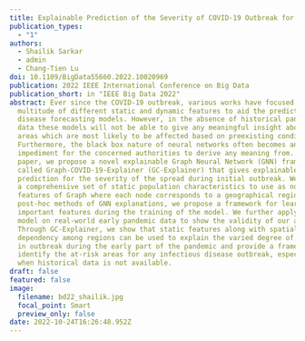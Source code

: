 ```yaml
---
title: Explainable Prediction of the Severity of COVID-19 Outbreak for US Counties
publication_types:
  - "1"
authors:
  - Shailik Sarkar
  - admin
  - Chang-Tien Lu
doi: 10.1109/BigData55660.2022.10020969
publication: 2022 IEEE International Conference on Big Data
publication_short: in "IEEE Big Data 2022"
abstract: Ever since the COVID-19 outbreak, various works have focused on using
  multitude of different static and dynamic features to aid the prediction of
  disease forecasting models. However, in the absence of historical pandemic
  data these models will not be able to give any meaningful insight about the
  areas which are most likely to be affected based on preexisting conditions.
  Furthermore, the black box nature of neural networks often becomes an
  impediment for the concerned authorities to derive any meaning from. In this
  paper, we propose a novel explainable Graph Neural Network (GNN) framework
  called Graph-COVID-19-Explainer (GC-Explainer) that gives explainable
  prediction for the severity of the spread during initial outbreak. We utilize
  a comprehensive set of static population characteristics to use as node
  features of Graph where each node corresponds to a geographical region. Unlike
  post-hoc methods of GNN explanations, we propose a framework for learning
  important features during the training of the model. We further apply our
  model on real-world early pandemic data to show the validity of our approach.
  Through GC-Explainer, we show that static features along with spatial
  dependency among regions can be used to explain the varied degree of severity
  in outbreak during the early part of the pandemic and provide a framework to
  identify the at-risk areas for any infectious disease outbreak, especially
  when historical data is not available.
draft: false
featured: false
image:
  filename: bd22_shailik.jpg
  focal_point: Smart
  preview_only: false
date: 2022-10-24T16:26:48.952Z
---
```

